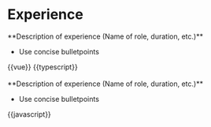 # Experience

<panel type="seamless" header="Experience 1" no-close minimized>
  <md>**Description of experience (Name of role, duration, etc.)**

  - Use concise bulletpoints
  </md>
  <div class="container">
    {{vue}}
    {{typescript}}
  </div>
</panel>
<br/>
<panel type="seamless" header="Experience 2" no-close minimized>
  <md>**Description of experience (Name of role, duration, etc.)**

  - Use concise bulletpoints
  </md>
  <div class="container">
    {{javascript}}
  </div>
</panel>

